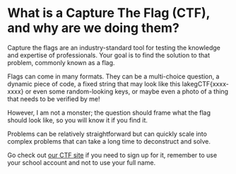 # What is a Capture The Flag (CTF), and why are we doing them? 

Capture the flags are an industry-standard tool for testing the knowledge and expertise of professionals. Your goal is to find the solution to that problem, commonly known as a flag. 

Flags can come in many formats. They can be a multi-choice question, a dynamic piece of code, a fixed string that may look like this lakegCTF{xxxx-xxxx} or even some random-looking keys, or maybe even a photo of a thing that needs to be verified by me! 

However, I am not a monster; the question should frame what the flag should look like, so you will know it if you find it. 

Problems can be relatively straightforward but can quickly scale into complex problems that can take a long time to deconstruct and solve. 

Go check out [our CTF site](https://lakeg.ctfd.io/) if you need to sign up for it, remember to use your school account and not to use your full name.